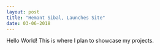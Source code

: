 ```yaml
---
layout: post
title: "Hemant Sibal, Launches Site"
date: 03-06-2018
---
```


Hello World! This is where I plan to showcase my projects. 
